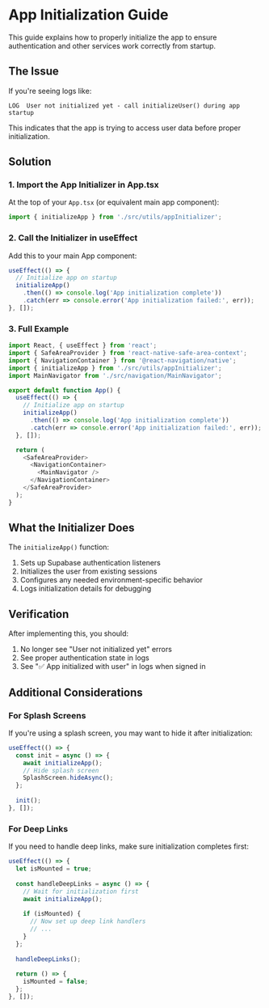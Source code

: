 # App Initialization Guide

This guide explains how to properly initialize the app to ensure authentication and other services work correctly from startup.

## The Issue

If you're seeing logs like:
```
LOG  User not initialized yet - call initializeUser() during app startup
```

This indicates that the app is trying to access user data before proper initialization.

## Solution

### 1. Import the App Initializer in App.tsx

At the top of your `App.tsx` (or equivalent main app component):

```typescript
import { initializeApp } from './src/utils/appInitializer';
```

### 2. Call the Initializer in useEffect

Add this to your main App component:

```typescript
useEffect(() => {
  // Initialize app on startup
  initializeApp()
    .then(() => console.log('App initialization complete'))
    .catch(err => console.error('App initialization failed:', err));
}, []);
```

### 3. Full Example

```typescript
import React, { useEffect } from 'react';
import { SafeAreaProvider } from 'react-native-safe-area-context';
import { NavigationContainer } from '@react-navigation/native';
import { initializeApp } from './src/utils/appInitializer';
import MainNavigator from './src/navigation/MainNavigator';

export default function App() {
  useEffect(() => {
    // Initialize app on startup
    initializeApp()
      .then(() => console.log('App initialization complete'))
      .catch(err => console.error('App initialization failed:', err));
  }, []);

  return (
    <SafeAreaProvider>
      <NavigationContainer>
        <MainNavigator />
      </NavigationContainer>
    </SafeAreaProvider>
  );
}
```

## What the Initializer Does

The `initializeApp()` function:

1. Sets up Supabase authentication listeners
2. Initializes the user from existing sessions
3. Configures any needed environment-specific behavior
4. Logs initialization details for debugging

## Verification

After implementing this, you should:

1. No longer see "User not initialized yet" errors
2. See proper authentication state in logs
3. See "✅ App initialized with user" in logs when signed in

## Additional Considerations

### For Splash Screens

If you're using a splash screen, you may want to hide it after initialization:

```typescript
useEffect(() => {
  const init = async () => {
    await initializeApp();
    // Hide splash screen
    SplashScreen.hideAsync();
  };
  
  init();
}, []);
```

### For Deep Links

If you need to handle deep links, make sure initialization completes first:

```typescript
useEffect(() => {
  let isMounted = true;
  
  const handleDeepLinks = async () => {
    // Wait for initialization first
    await initializeApp();
    
    if (isMounted) {
      // Now set up deep link handlers
      // ...
    }
  };
  
  handleDeepLinks();
  
  return () => {
    isMounted = false;
  };
}, []);
```